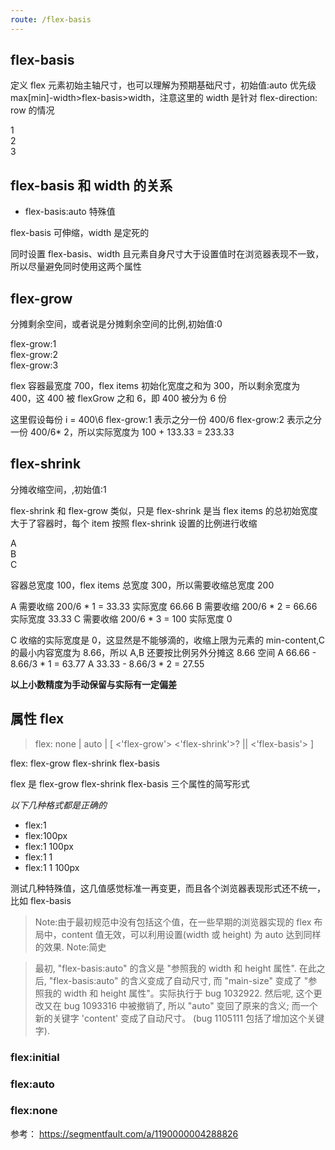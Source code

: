```yaml
---
route: /flex-basis
---
```


## flex-basis

定义 flex 元素初始主轴尺寸，也可以理解为预期基础尺寸，初始值:auto
优先级 max[min]-width>flex-basis>width，注意这里的 width 是针对 flex-direction: row 的情况

<Playground>
<div style={{display: 'flex',width: 700,height:100, background: '#eee'}}>
    <div style={{width: 60, flex:1, minWidth:180, background: '#111'}}>1</div>
    <div style={{width: 60, flexBasis:100, background: '#222'}}>2</div>
    <div style={{width: 60, flexBasis:100, background: '#333'}}>3</div>
</div>
</Playground>

## flex-basis 和 width 的关系

- flex-basis:auto 特殊值

flex-basis 可伸缩，width 是定死的

同时设置 flex-basis、width 且元素自身尺寸大于设置值时在浏览器表现不一致，所以尽量避免同时使用这两个属性

## flex-grow

分摊剩余空间，或者说是分摊剩余空间的比例,初始值:0
<Playground>

<div style={{display: 'flex',width: 700, height:100, background: '#eee'}}>
   <div style={{flexBasis: 100, flexGrow:1,  background: '#111'}}>flex-grow:1</div>
    <div style={{flexBasis: 100, flexGrow:2,  background: '#111'}}>flex-grow:2</div>
    <div style={{flexBasis: 100, flexGrow:3,  background: '#111'}}>flex-grow:3</div>
</div>
</Playground>

flex 容器最宽度 700，flex items 初始化宽度之和为 300，所以剩余宽度为 400，这 400 被 flexGrow 之和 6，即 400 被分为 6 份

这里假设每份 i = 400\6
flex-grow:1 表示之分一份 400/6
flex-grow:2 表示之分一份 400/6\* 2，所以实际宽度为 100 + 133.33 = 233.33

## flex-shrink

分摊收缩空间，,初始值:1

flex-shrink 和 flex-grow 类似，只是 flex-shrink 是当 flex items 的总初始宽度大于了容器时，每个 item 按照 flex-shrink 设置的比例进行收缩

<Playground>
<div style={{display: 'flex',width: 100, height:100, background: '#eee'}}>
   <div style={{flexBasis: 100, flexShrink:1,  background: '#111'}}>A</div>
    <div style={{flexBasis: 100, flexShrink:2,  background: '#111'}}>B</div>
    <div style={{flexBasis: 100, flexShrink:3,  background: '#111'}}>C</div>
</div>
</Playground>

容器总宽度 100，flex items 总宽度 300，所以需要收缩总宽度 200

A 需要收缩 200/6 \* 1 = 33.33 实际宽度 66.66
B 需要收缩 200/6 \* 2 = 66.66 实际宽度 33.33
C 需要收缩 200/6 \* 3 = 100 实际宽度 0

C 收缩的实际宽度是 0，这显然是不能够滴的，收缩上限为元素的 min-content,C 的最小内容宽度为 8.66，所以 A,B 还要按比例另外分摊这 8.66 空间
A 66.66 - 8.66/3 \* 1 = 63.77
A 33.33 - 8.66/3 \* 2 = 27.55

**以上小数精度为手动保留与实际有一定偏差**

## 属性 flex

> flex: none | auto | [ <'flex-grow'> <'flex-shrink'>? || <'flex-basis'> ]

flex: flex-grow flex-shrink flex-basis

flex 是 flex-grow flex-shrink flex-basis 三个属性的简写形式

_以下几种格式都是正确的_

- flex:1
- flex:100px
- flex:1 100px
- flex:1 1
- flex:1 1 100px

测试几种特殊值，这几值感觉标准一再变更，而且各个浏览器表现形式还不统一，比如 flex-basis

> Note:由于最初规范中没有包括这个值，在一些早期的浏览器实现的 flex 布局中，content 值无效，可以利用设置(width 或 height) 为 auto 达到同样的效果.
> Note:简史

> 最初, "flex-basis:auto" 的含义是 "参照我的 width 和 height 属性".
> 在此之后, "flex-basis:auto" 的含义变成了自动尺寸, 而 "main-size" 变成了 "参照我的 width 和 height 属性"。实际执行于 bug 1032922.
> 然后呢, 这个更改又在 bug 1093316 中被撤销了, 所以 "auto" 变回了原来的含义; 而一个新的关键字 'content' 变成了自动尺寸。 (bug 1105111 包括了增加这个关键字).

### flex:initial

### flex:auto

### flex:none

参考：
https://segmentfault.com/a/1190000004288826
